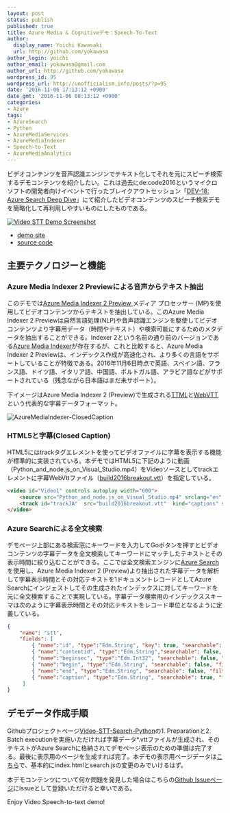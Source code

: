 ```yaml
---
layout: post
status: publish
published: true
title: Azure Media & Cognitiveデモ：Speech-To-Text
author:
  display_name: Yoichi Kawasaki
  url: http://github.com/yokawasa
author_login: yoichi
author_email: yokawasa@gmail.com
author_url: http://github.com/yokawasa
wordpress_id: 95
wordpress_url: http://unofficialism.info/posts/?p=95
date: '2016-11-06 17:13:12 +0900'
date_gmt: '2016-11-06 08:13:12 +0900'
categories:
- Azure
tags:
- AzureSearch
- Python
- AzureMediaServices
- AzureMediaIndexer
- Speech-to-Text
- AzureMediaAnalytics
---
```


ビデオコンテンツを音声認識エンジンでテキスト化してそれを元にスピーチ検索するデモコンテンツを紹介したい。これは過去にde:code2016というマイクロソフトの開発者向けイベントで行ったブレイクアウトセッション「[DEV-18: Azure Search Deep Dive](https://channel9.msdn.com/Events/de-code/2016/DEV-018)」にて紹介したビデオコンテンツのスピーチ検索デモを簡略化して再利用しやすいものにしたものである。

[
![Video STT Demo Screenshot](https://c5.staticflickr.com/6/5818/30534876132_bfc40a475f_c.jpg)
](http://azure-media-cognitive-demos.azurewebsites.net/stt/build2016breakout/)

- [demo site](http://azure-media-cognitive-demos.azurewebsites.net/stt/build2016breakout/)
- [source code](https://github.com/AzureMediaCognitiveDemos/Video-STT-Search-Python)

## 主要テクノロジーと機能

### Azure Media Indexer 2 Previewによる音声からテキスト抽出

このデモでは[Azure Media Indexer 2 Preview ](https://azure.microsoft.com/en-us/documentation/articles/media-services-process-content-with-indexer2/)メディア プロセッサー (MP)を使用してビデオコンテンツからテキストを抽出している。このAzure Media Indexer 2 Previewは自然言語処理(NLP)や音声認識エンジンを駆使してビデオコンテンツより字幕用データ（時間やテキスト）や検索可能にするためのメタデータを抽出することができる。Indexer 2という名前の通り前のバージョンである[Azure Media Indexer](https://azure.microsoft.com/en-us/documentation/articles/media-services-index-content/)が存在するが、これと比較すると、Azure Media Indexer 2 Previewは、インデックス作成が高速化され、より多くの言語をサポートしていることが特徴である。2016年11月6日時点で英語、スペイン語、フランス語、ドイツ語、イタリア語、中国語、ポルトガル語、アラビア語などがサポートされている（残念ながら日本語はまだ未サポート）。

下イメージはAzure Media Indexer 2 (Preview)で生成される[TTML](https://www.w3.org/TR/ttml10-sdp-us/)と[WebVTT](https://w3c.github.io/webvtt/)という代表的な字幕データフォーマット。

![AzureMediaIndexer-ClosedCaption](https://c3.staticflickr.com/6/5792/30176422194_1e8a778a9b_c.jpg)

### HTML5と字幕(Closed Caption)

HTML5にはtrackタグエレメントを使ってビデオファイルに字幕を表示する機能が標準的に実装されている。本デモではHTML5に下記のように動画（Python_and_node.js_on_Visual_Studio.mp4）をVideoソースとしてtrackエレメントに字幕WebVttファイル（[build2016breakout.vtt](https://github.com/AzureMediaCognitiveDemos/Video-STT-Search-Python/blob/master/demo/build2016breakout/build2016breakout.vtt)）を指定している。

```html
<video id="Video1" controls autoplay width="600">
    <source src="Python_and_node.js_on_Visual_Studio.mp4" srclang="en" type="video/mp4">
    <track id="trackJA"  src="build2016breakout.vtt"  kind="captions" srclang="ja" label="Closed Captions" default>
</video>
```

### Azure Searchによる全文検索

デモページ上部にある検索窓にキーワードを入力してGoボタンを押すとビデオコンテンツの字幕データを全文検索してキーワードにマッチしたテキストとその表示時間に絞り込むことができる。ここでは全文検索エンジンに[Azure Search](https://azure.microsoft.com/en-us/services/search/)を使用し、Azure Media Indexer 2 (Preview)より抽出された字幕データを解析して字幕表示時間とその対応テキストを1ドキュメントレコードとしてAzure Searchにインジェストしてその生成されたインデックスに対してキーワードを元に全文検索することで実現している。字幕データ検索用のインデックススキーマは次のように字幕表示時間とその対応テキストをレコード単位となるように定義している。

```json
{
    "name": "stt",
    "fields": [
        { "name":"id", "type":"Edm.String", "key": true, "searchable": false, "filterable":false, "facetable":false },
        { "name":"contentid", "type":"Edm.String","searchable": false, "filterable":true, "facetable":false },
        { "name":"beginsec", "type":"Edm.Int32", "searchable": false, "filterable":false, "sortable":true, "facetable":false },
        { "name":"begin", "type":"Edm.String", "searchable": false, "filterable":false, "sortable":false, "facetable":false },
        { "name":"end", "type":"Edm.String", "searchable": false, "filterable":false, "sortable":false, "facetable":false },
        { "name":"caption", "type":"Edm.String", "searchable": true, "filterable":false, "sortable":false, "facetable":false, "analyzer":"en.microsoft" }
     ]
}
```

## デモデータ作成手順

Githubプロジェクトページ[Video-STT-Search-Python](https://github.com/AzureMediaCognitiveDemos/Video-STT-Search-Python)の1. Preparationと2. Batch executionを実施いただければ字幕データ*.vttファイルが生成され、そのテキストがAzure Searchに格納されてデモページ表示のための準備は完了する。最後に表示用のページを生成すれば完了。本デモの表示用ページデータは[こちら](https://github.com/AzureMediaCognitiveDemos/Video-STT-Search-Python/tree/master/demo/build2016breakout)で、基本的にindex.htmlとsearch.jsの変更のみでいけるはず。

本デモコンテンツについて何か問題を発見した場合はこちらの[Github Issueページ](https://github.com/AzureMediaCognitiveDemos/Video-STT-Search-Python/issues)にIssueとして登録いただけると幸いである。

Enjoy Video Speech-to-text demo!
